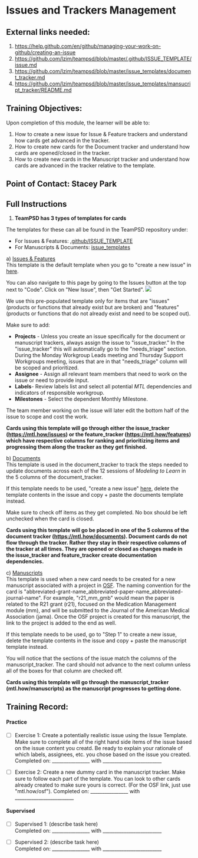 # Issues and Trackers Management

## External links needed:
1. https://help.github.com/en/github/managing-your-work-on-github/creating-an-issue
2. https://github.com/lzim/teampsd/blob/master/.github/ISSUE_TEMPLATE/issue.md
3. https://github.com/lzim/teampsd/blob/master/issue_templates/document_tracker.md
4. https://github.com/lzim/teampsd/blob/master/issue_templates/mansucript_tracker/README.md

## Training Objectives:
Upon completion of this module, the learner will be able to:

1. How to create a new issue for Issue & Feature trackers and understand how cards get advanced in the tracker.
2. How to create new cards for the Document tracker and understand how cards are opened/closed in the tracker.
3. How to create new cards in the Manuscript tracker and understand how cards are advanced in the tracker relative to the template.

## Point of Contact: Stacey Park

## Full Instructions
1. **TeamPSD has 3 types of templates for cards**  

The templates for these can all be found in the TeamPSD repository under:
- For Issues & Features: [.github/ISSUE_TEMPLATE](https://github.com/lzim/teampsd/tree/master/.github/ISSUE_TEMPLATE)
- For Manuscripts & Documents: [issue_templates](https://github.com/lzim/teampsd/tree/master/issue_templates)


a) [Issues & Features](https://github.com/lzim/teampsd/blob/master/.github/ISSUE_TEMPLATE/issue.md)  
This template is the default template when you go to "create a new issue" in [here](https://help.github.com/en/github/managing-your-work-on-github/creating-an-issue).  

You can also navigate to this page by going to the Issues button at the top next to "Code". Click on "New Issue", then "Get Started".
![](https://help.github.com/assets/images/help/repository/repo-tabs-issues.png)

We use this pre-populated template only for items that are "issues" (products or functions that already exist but are broken) and "features" (products or functions that do not already exist and need to be scoped out).  

Make sure to add:
- **Projects** - Unless you create an issue specifically for the document or manuscript trackers, always assign the issue to "issue_tracker." In the "issue_tracker" this will automatically go to the "needs_triage" section. During the Monday Workgroup Leads meeting and Thursday Support Workgroups meeting, issues that are in that "needs_triage" column will be scoped and prioritized.  
- **Assignee** - Assign all relevant team members that need to work on the issue or need to provide input.  
- **Labels**- Review labels list and select all potential _MTL_ dependencies and indicators of responsible workgroup.  
- **Milestones** - Select the dependent Monthly Milestone.  

The team member working on the issue will later edit the bottom half of the issue to scope and cost the work.  

**Cards using this template will go through either the issue_tracker (https://mtl.how/issues) or the feature_tracker (https://mtl.how/features) which have respective columns for ranking and prioritizing items and progressing them along the tracker as they get finished.**

b) [Documents](https://github.com/lzim/teampsd/blob/master/issue_templates/document_tracker.md)  
This template is used in the document_tracker to track the steps needed to update documents across each of the 12 sessions of *Modeling to Learn* in the 5 columns of the document_tracker.  

If this template needs to be used, "create a new issue" [here](https://help.github.com/en/github/managing-your-work-on-github/creating-an-issue), delete the template contents in the issue and copy + paste the documents template instead.

Make sure to check off items as they get completed. No box should be left unchecked when the card is closed.

**Cards using this template will go be placed in one of the 5 columns of the document tracker (https://mtl.how/documents). Document cards do not flow through the tracker. Rather they stay in their respective columns of the tracker at all times. They are opened or closed as changes made in the issue_tracker and feature_tracker create documentation dependencies.**

c) [Manuscripts](https://github.com/lzim/teampsd/blob/master/issue_templates/mansucript_tracker/README.md)  
This template is used when a new card needs to be created for a new manuscript associated with a project in [OSF](https://mtl.how/osf). The naming convention for the card is "abbreviated-grant-name_abbreviated-paper-name_abbreviated-journal-name". For example, "r21_mm_gmb" would mean the paper is related to the R21 grant (r21), focused on the Medication Management module (mm), and will be submitted to the Journal of the American Medical Association (jama). Once the OSF project is created for this manuscript, the link to the project is added to the end as well.

If this template needs to be used, go to "Step 1" to create a new issue, delete the template contents in the issue and copy + paste the manuscript template instead.

You will notice that the sections of the issue match the columns of the manuscript_tracker. The card should not advance to the next column unless all of the boxes for that column are checked off.

**Cards using this template will go through the manuscript_tracker (mtl.how/manuscripts) as the manuscript progresses to getting done.**

## Training Record:
#### Practice
- [ ] Exercise 1: Create a potentially realistic issue using the Issue Template. Make sure to complete all of the right hand side items of the issue based on the issue content you creatd. Be ready to explain your rationale of which labels, assignees, etc. you chose based on the issue you created.  
Completed on: ________________ with _________________________ 

- [ ] Exercise 2: Create a new dummy card in the manuscript tracker. Make sure to follow each part of the template. You can look to other cards already created to make sure yours is correct. (For the OSF link, just use "mtl.how/osf").
Completed on: ________________ with _________________________  

#### Supervised 
- [ ] Supervised 1: (describe task here)        
Completed on: ________________ with _________________________  

- [ ] Supervised 2: (describe task here)        
Completed on: ________________ with _________________________  

